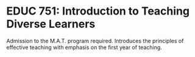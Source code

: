 # EDUC 751: Introduction to Teaching Diverse Learners

Admission to the M.A.T. program required. Introduces the principles of effective teaching with emphasis on the first year of teaching.